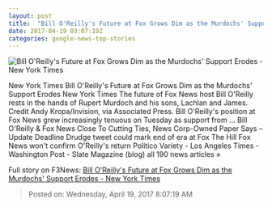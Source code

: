 ```yaml
---
layout: post
title:  "Bill O'Reilly's Future at Fox Grows Dim as the Murdochs' Support Erodes - New York Times"
date: 2017-04-19 03:07:19Z
categories: google-news-top-stories
---
```


![Bill O'Reilly's Future at Fox Grows Dim as the Murdochs' Support Erodes - New York Times](https://static01.nyt.com/images/2017/04/19/business/19fox/19fox-facebookJumbo.jpg)

New York Times Bill O'Reilly's Future at Fox Grows Dim as the Murdochs' Support Erodes New York Times The future of Fox News host Bill O'Reilly rests in the hands of Rupert Murdoch and his sons, Lachlan and James. Credit Andy Kropa/Invision, via Associated Press. Bill O'Reilly's position at Fox News grew increasingly tenuous on Tuesday as support from ... Bill O'Reilly & Fox News Close To Cutting Ties, News Corp-Owned Paper Says – Update Deadline Drudge tweet could mark end of era at Fox The Hill Fox News won't confirm O'Reilly's return Politico Variety - Los Angeles Times - Washington Post - Slate Magazine (blog) all 190 news articles »


Full story on F3News: [Bill O'Reilly's Future at Fox Grows Dim as the Murdochs' Support Erodes - New York Times](http://www.f3nws.com/n/Zs2BJC)

> Posted on: Wednesday, April 19, 2017 8:07:19 AM
